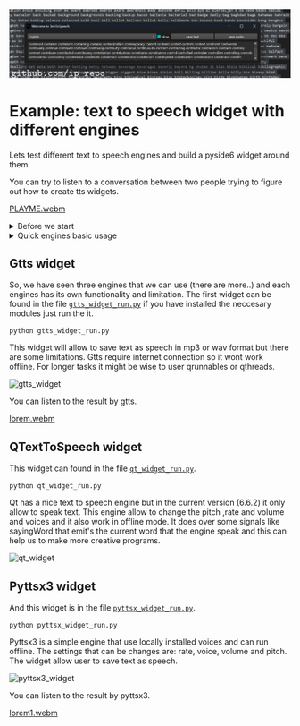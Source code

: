 
<img src="output.jpg" >





# Example: text to speech widget with different engines
Lets test different text to speech engines and build a pyside6 widget around them.

You can try to listen to a conversation between two people trying to figure out how to create tts widgets.

[PLAYME.webm](https://github.com/ip-repo/guides/assets/123945379/ee6bfedc-ce0e-4b41-aef6-74e49bb5aedd)


<details><summary>Before we start</summary>
If you want to use this example files follow the instructions:

First we need to install to python libraries: PySide6 and gtts.
```
#python 3.12
git clone https://github.com/ip-repo/guides.git
cd example-tts-pyside6
python -m venv ttsv
ttsv\Scripts\activate
pip install PySide6 #6.6.2
pip install gtts #2.5.1
pip install pyttsx3 #2.90
# now you can run the scripts of the example:
python gtts_widget_run.py
```

</details>

<details><summary>Quick engines basic usage</summary>

 <details>                <summary>gtts</summary>
	
gtts can be used as a cli.
```
#convert txt file to audio
gtts-cli "Hello world" --output hello-world.mp3
#convert txt file to slower audio
gtts-cli "Slow speech" --slow --output hello-world.mp3
gtts-cli -f text.txt --output text-as-speech.mp3
#convert txt file to audio with other supported language
gtts-cli -f text.txt -l fr --output french-speech.mp3 
#convert to other supported language
gtts-cli "Bonjour mounde" -l fr --output french.mp3
#list supported languages
gtts-cli --all
#help
gtts-cli --help
```
String to speech 
```python
from gtts import gTTS
mytext = "Bonjour monde"
language = "fr"
myobj = gTTS(text=mytext, lang=language, slow=False)
myobj.save("french.mp3")

```
Text file to speech mp3
```python
from gtts import gTTS
with open("textfile.txt", "r") as f:
    mytext = f.read()
language = "vi"
myobj = gTTS(text=mytext, lang=language, slow=False)
myobj.save("vietnamese.mp3")

```

</details>
<details>
	<summary>Pyttsx3</summary>

Using pyttsx3 from command line.

```python
import pyttsx3
import sys
def main():
	#pyttsx3 tts engine
	engine = pyttsx3.init()
	#get engine properties
	rate = int(sys.argv[1]) #rate:  0 - 200
	volume = float(sys.argv[2]) / 10.0 #volume 0.0 - 10.0
	voice  = int(sys.argv[3]) #depend on installed voices usally 0 or 1
	engine.setProperty("rate",rate)
	engine.setProperty("volume", volume)
	engine.setProperty("voice",engine.getProperty("voices")[voice].id)
	text = " ".join(sys.argv[4:])
	#speak
	engine.say(text)
	engine.runAndWait()
if __name__ == "__main__":
	main()
```
Now we can use it from terminal.
```console
python pytts_cli.py 150 10.0 1 hello world

```
</details>
<details>
	<summary>QTextToSpeech</summary>
	
A quick text to speech widget with.

```python
from PySide6.QtTextToSpeech import QTextToSpeech
from PySide6.QtWidgets import QApplication, QPushButton, QTextEdit, QVBoxLayout, QWidget,QStyleFactory

def speak_text():
	""" called when speak button clicked """
	speech.say(text_edit.toPlainText())

def handle_speech_state(state: QTextToSpeech.State):
	""" called when engine state changes """
	if state == QTextToSpeech.State.Ready:
		speak_btn.setEnabled(True)
	else:
		speak_btn.setEnabled(False)

if __name__ == '__main__':
	#application instance
	app = QApplication([])
	app.setStyle(QStyleFactory.keys()[2])
	#tts engine
	speech = QTextToSpeech()
	#widget
	widget = QWidget()
	#text area
	text_edit = QTextEdit()
	#speak btn
	speak_btn = QPushButton("speak")
	layout = QVBoxLayout()
	layout.addWidget(text_edit)
	layout.addWidget(speak_btn)
	widget.setLayout(layout)
	#signals to handlers
	speech.stateChanged.connect(handle_speech_state)
	speak_btn.clicked.connect( speak_text)
	
	widget.show()
	app.exec()


```
</details>
</details>

## Gtts widget
So, we have seen three engines that we can use (there are more..) and each engines has its own functionality and limitation.
The first widget can be found in the file <a href="https://github.com/ip-repo/guides/blob/main/example-tts-pyside6/gtts_widget_run.py">`gtts_widget_run.py`</a> if you have installed the neccesary modules just run the it.
```console
python gtts_widget_run.py
```
This widget will allow to save text as speech in mp3 or wav format but there are some limitations.
Gtts require internet connection so it wont work offline.
For longer tasks it might be wise to user qrunnables or qthreads.

<img width="451" alt="gtts_widget" src="https://github.com/ip-repo/guides/assets/123945379/0f74706e-d949-4357-aa7a-0237c2f1f31a">

You can listen to the result by gtts.

[lorem.webm](https://github.com/ip-repo/guides/assets/123945379/4c29b97e-ed6f-4e29-a005-59f13b98ff1d)

## QTextToSpeech widget
This widget can found in the file <a href="https://github.com/ip-repo/guides/blob/main/example-tts-pyside6/qt_widget_run.py">`qt_widget_run.py`</a>.
```console
python qt_widget_run.py
```
Qt has a nice text to speech engine but in the current version (6.6.2) it only allow to speak text.
This engine allow to change the pitch ,rate and volume and voices and it also work in offline mode.
It does over some signals like sayingWord that emit's the current word that the engine speak and this can help us to make more creative programs.

<img width="416" alt="qt_widget" src="https://github.com/ip-repo/guides/assets/123945379/cac24ab2-2e77-48dc-a2e4-4102fd5d45fd">

## Pyttsx3 widget
And this widget is in the file <a href="https://github.com/ip-repo/guides/blob/main/example-tts-pyside6/pyttsx_widget_run.py">`pyttsx_widget_run.py`</a>.
```console
python pyttsx_widget_run.py
```
Pyttsx3 is a simple engine that use locally installed voices and can run offline.
The settings that can be changes are: rate, voice, volume and pitch.
The widget allow user to save text as speech. 

<img width="492" alt="pyttsx3_widget" src="https://github.com/ip-repo/guides/assets/123945379/88937d1d-aafc-47dc-a536-80b60fa86e1a">

You can listen to the result by pyttsx3.

[lorem1.webm](https://github.com/ip-repo/guides/assets/123945379/540565e2-3a17-47f1-b59c-d4b9ed1319ac)

